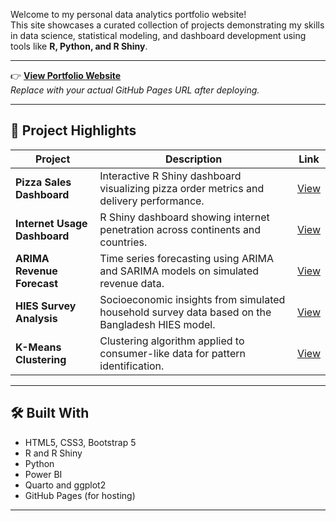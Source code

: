 Welcome to my personal data analytics portfolio website!  
This site showcases a curated collection of projects demonstrating my skills in data science, statistical modeling, and dashboard development using tools like **R, Python, and R Shiny**.

---

👉 **[View Portfolio Website](https://arif238291.github.io/MyWebsite/)**  
_Replace with your actual GitHub Pages URL after deploying._

---

## 📁 Project Highlights

| Project                              | Description                                                                                      | Link |
|--------------------------------------|--------------------------------------------------------------------------------------------------|------|
| **Pizza Sales Dashboard**           | Interactive R Shiny dashboard visualizing pizza order metrics and delivery performance.         | [View](https://abrislam.shinyapps.io/PizzaSell/) |
| **Internet Usage Dashboard**        | R Shiny dashboard showing internet penetration across continents and countries.                 | [View](https://abrislam.shinyapps.io/internet_use/) |
| **ARIMA Revenue Forecast**          | Time series forecasting using ARIMA and SARIMA models on simulated revenue data.                | [View](arima_analysis_r_with_sarima.html) |
| **HIES Survey Analysis**            | Socioeconomic insights from simulated household survey data based on the Bangladesh HIES model. | [View](hies_updated_final.html) |
| **K-Means Clustering**              | Clustering algorithm applied to consumer-like data for pattern identification.                   | [View](kmeans_clustering_report_final.html) |

---

## 🛠 Built With

- HTML5, CSS3, Bootstrap 5
- R and R Shiny
- Python
- Power BI
- Quarto and ggplot2
- GitHub Pages (for hosting)

---
